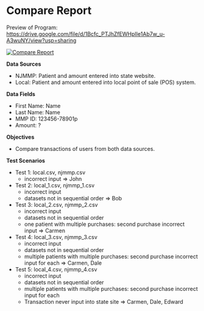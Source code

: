 # Compare Report

Preview of Program: https://drive.google.com/file/d/1Bcfc_PTJhZfEWHpIIe1Ab7w_u-A3wuNY/view?usp=sharing

[![Compare Report]({image-url})]({https://drive.google.com/file/d/1Bcfc_PTJhZfEWHpIIe1Ab7w_u-A3wuNY/view?usp=sharing} "Preview Program")

**Data Sources**
- NJMMP: Patient and amount entered into state website.
- Local: Patient and amount entered into local point of sale (POS) system.

**Data Fields**
- First Name: Name
- Last Name: Name
- MMP ID: 123456-78901p
- Amount: ?

**Objectives**
- Compare transactions of users from both data sources.

**Test Scenarios**
- Test 1: local.csv, njmmp.csv
    - incorrect input
    => John
- Test 2: local_1.csv, njmmp_1.csv
    - incorrect input
    - datasets not in sequential order
    => Bob
- Test 3: local_2.csv, njmmp_2.csv
    - incorrect input
    - datasets not in sequential order
    - one patient with multiple purchases: second purchase incorrect input
    => Carmen
- Test 4: local_3.csv, njmmp_3.csv
    - incorrect input
    - datasets not in sequential order
    - multiple patients with multiple purchases: second purchase incorrect input for each
    => Carmen, Dale
- Test 5: local_4.csv, njmmp_4.csv
    - incorrect input
    - datasets not in sequential order
    - multiple patients with multiple purchases: second purchase incorrect input for each
    - Transaction never input into state site
    => Carmen, Dale, Edward
